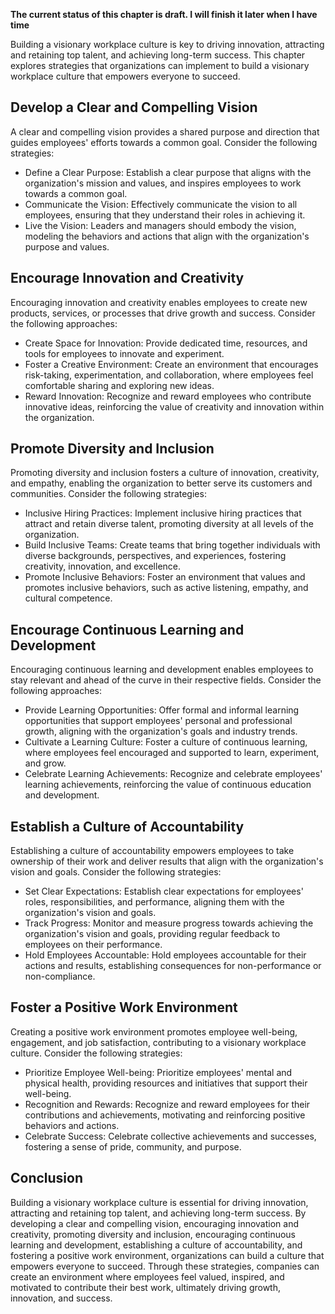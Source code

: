 **The current status of this chapter is draft. I will finish it later when I have time**

Building a visionary workplace culture is key to driving innovation, attracting and retaining top talent, and achieving long-term success. This chapter explores strategies that organizations can implement to build a visionary workplace culture that empowers everyone to succeed.

**Develop a Clear and Compelling Vision**
-----------------------------------------

A clear and compelling vision provides a shared purpose and direction that guides employees' efforts towards a common goal. Consider the following strategies:

* Define a Clear Purpose: Establish a clear purpose that aligns with the organization's mission and values, and inspires employees to work towards a common goal.
* Communicate the Vision: Effectively communicate the vision to all employees, ensuring that they understand their roles in achieving it.
* Live the Vision: Leaders and managers should embody the vision, modeling the behaviors and actions that align with the organization's purpose and values.

**Encourage Innovation and Creativity**
---------------------------------------

Encouraging innovation and creativity enables employees to create new products, services, or processes that drive growth and success. Consider the following approaches:

* Create Space for Innovation: Provide dedicated time, resources, and tools for employees to innovate and experiment.
* Foster a Creative Environment: Create an environment that encourages risk-taking, experimentation, and collaboration, where employees feel comfortable sharing and exploring new ideas.
* Reward Innovation: Recognize and reward employees who contribute innovative ideas, reinforcing the value of creativity and innovation within the organization.

**Promote Diversity and Inclusion**
-----------------------------------

Promoting diversity and inclusion fosters a culture of innovation, creativity, and empathy, enabling the organization to better serve its customers and communities. Consider the following strategies:

* Inclusive Hiring Practices: Implement inclusive hiring practices that attract and retain diverse talent, promoting diversity at all levels of the organization.
* Build Inclusive Teams: Create teams that bring together individuals with diverse backgrounds, perspectives, and experiences, fostering creativity, innovation, and excellence.
* Promote Inclusive Behaviors: Foster an environment that values and promotes inclusive behaviors, such as active listening, empathy, and cultural competence.

**Encourage Continuous Learning and Development**
-------------------------------------------------

Encouraging continuous learning and development enables employees to stay relevant and ahead of the curve in their respective fields. Consider the following approaches:

* Provide Learning Opportunities: Offer formal and informal learning opportunities that support employees' personal and professional growth, aligning with the organization's goals and industry trends.
* Cultivate a Learning Culture: Foster a culture of continuous learning, where employees feel encouraged and supported to learn, experiment, and grow.
* Celebrate Learning Achievements: Recognize and celebrate employees' learning achievements, reinforcing the value of continuous education and development.

**Establish a Culture of Accountability**
-----------------------------------------

Establishing a culture of accountability empowers employees to take ownership of their work and deliver results that align with the organization's vision and goals. Consider the following strategies:

* Set Clear Expectations: Establish clear expectations for employees' roles, responsibilities, and performance, aligning them with the organization's vision and goals.
* Track Progress: Monitor and measure progress towards achieving the organization's vision and goals, providing regular feedback to employees on their performance.
* Hold Employees Accountable: Hold employees accountable for their actions and results, establishing consequences for non-performance or non-compliance.

**Foster a Positive Work Environment**
--------------------------------------

Creating a positive work environment promotes employee well-being, engagement, and job satisfaction, contributing to a visionary workplace culture. Consider the following strategies:

* Prioritize Employee Well-being: Prioritize employees' mental and physical health, providing resources and initiatives that support their well-being.
* Recognition and Rewards: Recognize and reward employees for their contributions and achievements, motivating and reinforcing positive behaviors and actions.
* Celebrate Success: Celebrate collective achievements and successes, fostering a sense of pride, community, and purpose.

**Conclusion**
--------------

Building a visionary workplace culture is essential for driving innovation, attracting and retaining top talent, and achieving long-term success. By developing a clear and compelling vision, encouraging innovation and creativity, promoting diversity and inclusion, encouraging continuous learning and development, establishing a culture of accountability, and fostering a positive work environment, organizations can build a culture that empowers everyone to succeed. Through these strategies, companies can create an environment where employees feel valued, inspired, and motivated to contribute their best work, ultimately driving growth, innovation, and success.
